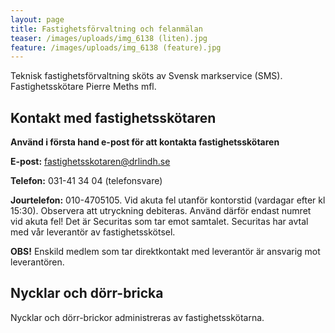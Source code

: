 ```yaml
---
layout: page
title: Fastighetsförvaltning och felanmälan
teaser: /images/uploads/img_6138 (liten).jpg
feature: /images/uploads/img_6138 (feature).jpg
---
```

Teknisk fastighetsförvaltning sköts av Svensk markservice (SMS). Fastighetsskötare Pierre Meths mfl.

## Kontakt med fastighetsskötaren

**Använd i första hand e-post för att kontakta fastighetsskötaren**

**E-post:** fastighetsskotaren@drlindh.se

**Telefon:** 031-41 34 04 (telefonsvare)

**Jourtelefon:** 010-4705105. Vid akuta fel utanför kontorstid (vardagar efter kl 15:30). Observera att utryckning debiteras. Använd därför endast numret vid akuta fel! Det är Securitas som tar emot samtalet. Securitas har avtal med vår leverantör av fastighetsskötsel.

**OBS!** Enskild medlem som tar direktkontakt med leverantör är ansvarig mot leverantören.

## Nycklar och dörr-bricka

Nycklar och dörr-brickor administreras av fastighetsskötarna.
